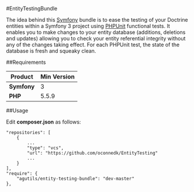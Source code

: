 #EntityTestingBundle

The idea behind this [Symfony](http://symfony.com) bundle is to ease the testing of your Doctrine entities within a Symfony 3 project using [PHPUnit](https://phpunit.de/) functional tests.
It enables you to make changes to your entity database (additions, deletions and updates) allowing you to check your entity referential integrity without any of the changes taking effect.
For each PHPUnit test, the state of the database is fresh and squeaky clean.

##Requirements

|Product|Min Version|
|---|---|
|**Symfony**|3|
|**PHP**|5.5.9|

##Usage

Edit **composer.json** as follows:

    "repositories": [
        {
            ...
            "type": "vcs",
            "url": "https://github.com/oconnedk/EntityTesting"
            ...
        }
    ],
    "require": {
        "agutils/entity-testing-bundle": "dev-master"
    },

